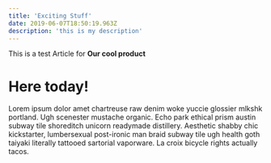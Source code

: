 ```yaml
---
title: 'Exciting Stuff'
date: 2019-06-07T18:50:19.963Z
description: 'this is my description'
---
```


This is a test Article for **Our cool product**

# Here today!

Lorem ipsum dolor amet chartreuse raw denim woke yuccie glossier mlkshk portland. Ugh scenester mustache organic. Echo park ethical prism austin subway tile shoreditch unicorn readymade distillery. Aesthetic shabby chic kickstarter, lumbersexual post-ironic man braid subway tile ugh health goth taiyaki literally tattooed sartorial vaporware. La croix bicycle rights actually tacos.
